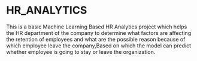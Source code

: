 # HR_ANALYTICS
This is a basic Machine Learning Based HR Analytics project which helps the HR department of the company to determine what factors are affecting the retention of employees and what are the possible reason because of which employee leave the company,Based on which the model can predict whether employee is going to stay or leave the organization.
